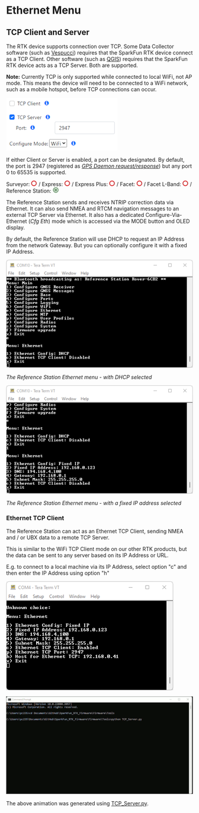 # Ethernet Menu

## TCP Client and Server

The RTK device supports connection over TCP. Some Data Collector software (such as [Vespucci](gis_software.md#vespucci)) requires that the SparkFun RTK device connect as a TCP Client. Other software (such as [QGIS](gis_software.md#qgis)) requires that the SparkFun RTK device acts as a TCP Server. Both are supported.

**Note:** Currently TCP is only supported while connected to local WiFi, not AP mode. This means the device will need to be connected to a WiFi network, such as a mobile hotspot, before TCP connections can occur.

![TCP Port Entry](img/WiFi%20Config/SparkFun%20RTK%20Config%20-%20TCP%20Port.png)

If either Client or Server is enabled, a port can be designated. By default, the port is 2947 (registered as [*GPS Daemon request/response*](https://en.wikipedia.org/wiki/Gpsd)) but any port 0 to 65535 is supported.



Surveyor: ![Feature Not Supported](img/Icons/RedDot.png) / Express: ![Feature Not Supported](img/Icons/RedDot.png) / Express Plus: ![Feature Not Supported](img/Icons/RedDot.png) / Facet: ![Feature Not Supported](img/Icons/RedDot.png) / Facet L-Band: ![Feature Not Supported](img/Icons/RedDot.png) / Reference Station: ![Feature Supported](img/Icons/GreenDot.png)

The Reference Station sends and receives NTRIP correction data via Ethernet. It can also send NMEA and RTCM navigation messages to an external TCP Server via Ethernet.
It also has a dedicated Configure-Via-Ethernet (*Cfg Eth*) mode which is accessed via the MODE button and OLED display.

By default, the Reference Station will use DHCP to request an IP Address from the network Gateway. But you can optionally configure it with a fixed IP Address.

![Reference Station in DHCP mode](img/Terminal/Ethernet_DHCP.png)

*The Reference Station Ethernet menu - with DHCP selected*

![Reference Station in fixed IP address mode](img/Terminal/Ethernet_Fixed_IP.png)

*The Reference Station Ethernet menu - with a fixed IP address selected*

### Ethernet TCP Client

The Reference Station can act as an Ethernet TCP Client, sending NMEA and / or UBX data to a remote TCP Server.

This is similar to the WiFi TCP Client mode on our other RTK products, but the data can be sent to any server based on its IP Address or URL.

E.g. to connect to a local machine via its IP Address, select option "c" and then enter the IP Address using option "h"

![Ethernet TCP Client configuration](img/Terminal/Ethernet_TCP_Client_1.png)

![Ethernet TCP Client connection](img/Terminal/TCP_Client.gif)

The above animation was generated using [TCP_Server.py](https://github.com/sparkfun/SparkFun_RTK_Firmware/blob/main/Firmware/Tools/TCP_Server.py).